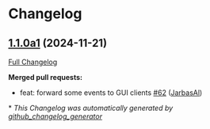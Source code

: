 # Changelog

## [1.1.0a1](https://github.com/OpenVoiceOS/ovos-gui/tree/1.1.0a1) (2024-11-21)

[Full Changelog](https://github.com/OpenVoiceOS/ovos-gui/compare/1.0.1...1.1.0a1)

**Merged pull requests:**

- feat: forward some events to GUI clients [\#62](https://github.com/OpenVoiceOS/ovos-gui/pull/62) ([JarbasAl](https://github.com/JarbasAl))



\* *This Changelog was automatically generated by [github_changelog_generator](https://github.com/github-changelog-generator/github-changelog-generator)*
